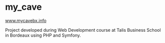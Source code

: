 # my_cave

www.mycavebx.info

Project developed during Web Development course at Talis Business School in Bordeaux using PHP and Symfony.



